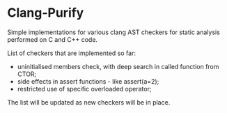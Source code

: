 # Clang-Purify
Simple implementations for various clang AST checkers for static analysis performed on C and C++ code.

List of checkers that are implemented so far:
 - uninitialised members check, with deep search in called function from CTOR;
 - side effects in assert functions - like assert(a=2);
 - restricted use of specific overloaded operator;
 
 The list will be updated as new checkers will be in place.

